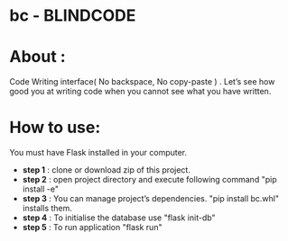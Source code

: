 # bc - BLINDCODE
# About :
Code Writing interface( No backspace, No copy-paste ) . Let’s see how good you at writing code when you cannot see what you have written.
# How to use:
You must have Flask installed in your computer.
- **step 1** : clone or download zip of this project.
- **step 2** : open project directory and execute following command "pip install -e"
- **step 3** : You can manage project’s dependencies. "pip install bc.whl" installs them.
- **step 4** : To initialise the database use "flask init-db"
- **step 5** : To run application "flask run"
